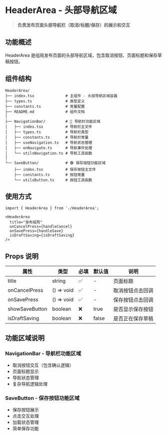 # HeaderArea - 头部导航区域

> **负责发布页面头部导航栏（取消/标题/保存）的展示和交互**

## 功能概述

HeaderArea 是组局发布页面的头部导航区域，包含取消按钮、页面标题和保存草稿按钮。

## 组件结构

```
HeaderArea/
├── index.tsx              # 主组件 - 头部导航区域容器
├── types.ts               # 类型定义
├── constants.ts           # 常量配置  
├── README.md              # 组件文档
│
├── NavigationBar/         # 🔸 导航栏功能区域
│   ├── index.tsx          # 导航栏主文件
│   ├── types.ts           # 导航栏类型
│   ├── constants.ts       # 导航栏常量
│   ├── useNavigation.ts   # 导航状态管理
│   ├── onNavigate.ts      # 导航事件处理
│   └── utilsNavigation.ts # 导航工具函数
│
└── SaveButton/            # 🟢 保存按钮功能区域
    ├── index.tsx          # 保存按钮主文件
    ├── constants.ts       # 按钮常量
    └── utilsButton.ts     # 按钮工具函数
```

## 使用方式

```tsx
import { HeaderArea } from './HeaderArea';

<HeaderArea 
  title="发布组局"
  onCancelPress={handleCancel}
  onSavePress={handleSave}
  isDraftSaving={isDraftSaving}
/>
```

## Props 说明

| 属性 | 类型 | 必填 | 默认值 | 说明 |
|------|------|------|--------|------|
| title | string | ✅ | - | 页面标题 |
| onCancelPress | () => void | ✅ | - | 取消按钮点击回调 |
| onSavePress | () => void | ✅ | - | 保存按钮点击回调 |
| showSaveButton | boolean | ❌ | true | 是否显示保存按钮 |
| isDraftSaving | boolean | ❌ | false | 是否正在保存草稿 |

## 功能区域说明

### NavigationBar - 导航栏功能区域
- 取消按钮交互（包含确认逻辑）
- 页面标题显示  
- 导航状态管理
- 复杂导航逻辑处理

### SaveButton - 保存按钮功能区域
- 保存按钮展示
- 点击交互处理
- 加载状态管理
- 简单保存功能

